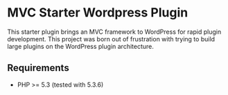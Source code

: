 MVC Starter Wordpress Plugin
============================

This starter plugin brings an MVC framework to WordPress for rapid plugin development. This project was born out of frustration with trying to build large plugins on the WordPress plugin architecture.

## Requirements
+ PHP >= 5.3 (tested with 5.3.6)

